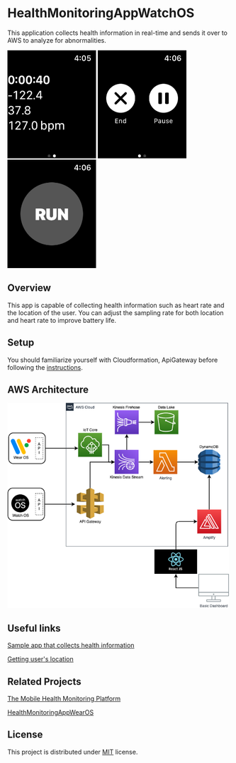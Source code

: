 # HealthMonitoringAppWatchOS

This application collects health information in real-time and sends it over to AWS to analyze for abnormalities. 

<p float="left">
<img src="https://github.com/UBC-CIC/HealthMonitoringAppWatchOS/blob/main/docs/images/watchossc1.png"  width="200"/>
<img src="https://github.com/UBC-CIC/HealthMonitoringAppWatchOS/blob/main/docs/images/watchossc2.png"  width="200"/>
<img src="https://github.com/UBC-CIC/HealthMonitoringAppWatchOS/blob/main/docs/images/watchossc3.png"  width="200"/>
</p>

## Overview 
This app is capable of collecting health information such as heart rate and the location of the user. You can adjust the sampling rate for both location and heart rate to improve battery life. 

## Setup

You should familiarize yourself with Cloudformation, ApiGateway before following the [instructions](https://github.com/UBC-CIC/HealthMonitoringAppWatchOS/blob/main/docs/Setup%20Guide/setup.md).

## AWS Architecture

<img src="https://github.com/UBC-CIC/HealthMonitoringAppWatchOS/blob/main/docs/images/architecture.png"  width="500"/>

## Useful links

[Sample app that collects health information](https://developer.apple.com/documentation/healthkit/workouts_and_activity_rings/speedysloth_creating_a_workout)

[Getting user's location](https://developer.apple.com/documentation/corelocation/getting_the_user_s_location)

## Related Projects

[The Mobile Health Monitoring Platform](https://github.com/UBC-CIC/Mobile_Health_Monitoring_Platform)

[HealthMonitoringAppWearOS](https://github.com/UBC-CIC/HealthMonitoringAppWearOS)

## License

This project is distributed under [MIT](https://github.com/UBC-CIC/HealthMonitoringAppWatchOS/blob/main/LICENSE/LICENSE.txt) license.
